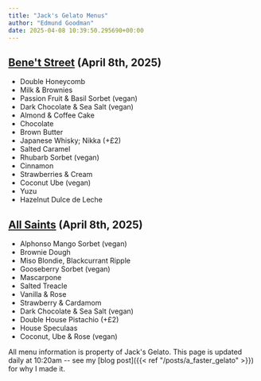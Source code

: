 ```yaml
---
title: "Jack's Gelato Menus"
author: "Edmund Goodman"
date: 2025-04-08 10:39:50.295690+00:00
---
```


## [Bene't Street](https://www.jacksgelato.com/bene-t-street-menu) (April 8th, 2025)

- Double Honeycomb
- Milk & Brownies
- Passion Fruit & Basil Sorbet (vegan)
- Dark Chocolate & Sea Salt (vegan)
- Almond & Coffee Cake
- Chocolate
- Brown Butter
- Japanese Whisky; Nikka (+£2)
- Salted Caramel
- Rhubarb Sorbet (vegan)
- Cinnamon
- Strawberries & Cream
- Coconut Ube (vegan)
- Yuzu
- Hazelnut Dulce de Leche


## [All Saints](https://www.jacksgelato.com/all-saints-menu) (April 8th, 2025)

- Alphonso Mango Sorbet (vegan)
- Brownie Dough
- Miso Blondie, Blackcurrant Ripple
- Gooseberry Sorbet (vegan)
- Mascarpone
- Salted Treacle
- Vanilla & Rose
- Strawberry & Cardamom
- Dark Chocolate & Sea Salt (vegan)
- Double House Pistachio (+£2)
- House Speculaas
- Coconut, Ube & Rose (vegan)

All menu information is property of Jack's Gelato. This page is
updated daily at 10:20am -- see my
[blog post]({{< ref "/posts/a_faster_gelato" >}}) for why I made it.
